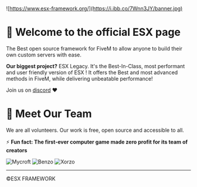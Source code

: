 
![https://www.esx-framework.org/](https://i.ibb.co/7Wnn3JY/banner.jpg)

# 👋 Welcome to the official ESX page

The Best open source framework for FiveM to allow anyone to build their own custom servers with ease.

**Our biggest project?** ESX Legacy. 
It's the Best-In-Class, most performant and user friendly version of ESX ! It offers the Best and most advanced methods in FiveM, while delivering unbeatable performance!

Join us on [discord](https://discord.esx-framework.org/ "discord") ❤ 

# 👋 Meet Our Team
We are all volunteers. Our work is free, open source and accessible to all.

⚡ **Fun fact: The first-ever computer game made zero profit for its team of creators**

![Mycroft](https://github-readme-stats.vercel.app/api?username=Mycroft-Studios&count_private=true&show_icons=true&title_color=378cbf&text_color=ffffff&icon_color=378cbf&hide_border=true&bg_color=282a36&layout=compact&hide_title=false&hide_rank=false>)
![Benzo](https://github-readme-stats.vercel.app/api?username=Benzo00&count_private=true&show_icons=true&title_color=378cbf&text_color=ffffff&icon_color=378cbf&hide_border=true&bg_color=282a36&layout=compact&hide_title=false&hide_rank=false)
![Xorzo](https://github-readme-stats.vercel.app/api?username=xorzo1&count_private=true&show_icons=true&title_color=378cbf&text_color=ffffff&icon_color=378cbf&hide_border=true&bg_color=282a36&layout=compact&hide_title=false&hide_rank=false)


------------

&copy;ESX FRAMEWORK 
